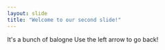```yaml
---
layout: slide
title: "Welcome to our second slide!"
---
```

It's a bunch of balogne
Use the left arrow to go back!